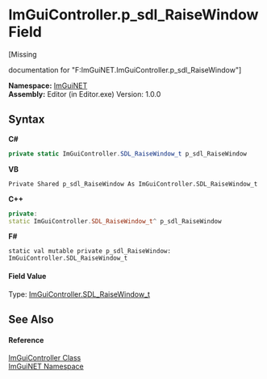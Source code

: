 # ImGuiController.p_sdl_RaiseWindow Field
 

\[Missing <summary> documentation for "F:ImGuiNET.ImGuiController.p_sdl_RaiseWindow"\]

**Namespace:**&nbsp;<a href="7ecbdf68-1567-8265-0ab1-032412bfb743">ImGuiNET</a><br />**Assembly:**&nbsp;Editor (in Editor.exe) Version: 1.0.0

## Syntax

**C#**<br />
``` C#
private static ImGuiController.SDL_RaiseWindow_t p_sdl_RaiseWindow
```

**VB**<br />
``` VB
Private Shared p_sdl_RaiseWindow As ImGuiController.SDL_RaiseWindow_t
```

**C++**<br />
``` C++
private:
static ImGuiController.SDL_RaiseWindow_t^ p_sdl_RaiseWindow
```

**F#**<br />
``` F#
static val mutable private p_sdl_RaiseWindow: ImGuiController.SDL_RaiseWindow_t
```


#### Field Value
Type: <a href="a3fd2c90-8077-7fe1-837a-5983015a1cc0">ImGuiController.SDL_RaiseWindow_t</a>

## See Also


#### Reference
<a href="dc8569e8-a101-000f-d0db-652eaa2a83fb">ImGuiController Class</a><br /><a href="7ecbdf68-1567-8265-0ab1-032412bfb743">ImGuiNET Namespace</a><br />